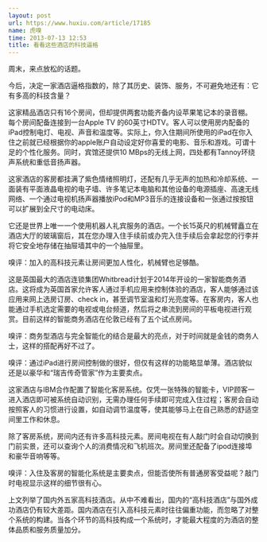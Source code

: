 ```yaml
---
layout: post
url: https://www.huxiu.com/article/17185
name: 虎嗅
time: 2013-07-13 12:53
title: 看看这些酒店的科技逼格
---
```

周末，来点放松的话题。

今后，决定一家酒店逼格指数的，除了其历史、装饰、服务，不可避免地还有：它有多高的科技含量？

这家精品酒店只有16个房间，但却提供两套功能齐备内设苹果笔记本的录音棚。 每个房间配备连接到一台Apple TV 的60英寸HDTV。客人可以使用房内配备的iPad控制电灯、电视、声音和温度等。实际上，你入住期间所使用的iPad在你入住之前就已经根据你的apple账户自动设定好你喜爱的电影、音乐和游戏。可谓十足的个性化服务。同时，宾馆还提供10 MBps的无线上网，四处都有Tannoy环绕声系统和重低音扬声器。

这家酒店的客房都挂满了紫色情绪照明灯，还配有几乎无声的加热和冷却系统、一面装有平面液晶电视的电子墙、许多笔记本电脑和其他设备的电源插座、高速无线网络、一个通过电视机扬声器播放iPod和MP3音乐的连接设备和一张通过按按钮可以扩展到全尺寸的电动床。

它还是世界上唯一一个使用机器人礼宾服务的酒店。一个长15英尺的机械臂矗立在酒店大厅的玻璃窗后，其在您办理入住手续前或办完入住手续后会拿起您的行李并将它安全地存储在抽屉墙其中的一个抽屉里。

嗅评：加入的高科技元素让房间更加人性化，机械臂也足够酷。

这是英国最大的酒店连锁集团Whitbread计划于2014年开设的一家智能商务酒店。这将成为英国首家允许客人通过手机应用来控制体验的酒店，客人能够通过该应用来网上选房订房、check in，甚至调节室温和灯光亮度等。在客房内，客人也能通过手机选定需要的电视或电台频道，然后将之串流到房间的平板电视进行观赏。目前这样的智能商务酒店在伦敦已经有了五个试点房间。

嗅评：商务型酒店与完全智能化的结合是最大的亮点，对于时间就是金钱的商务人士，这样的搭配再好不过了。

嗅评：通过iPad进行房间控制做的很好，但仅有这样的功能略显单薄。酒店貌似还是以豪华和“瑞吉传奇管家”作为主要卖点。

这家酒店与IBM合作配置了智能化客房系统。仅凭一张特殊的智能卡，VIP顾客一进入酒店即可被系统自动识别，无需办理任何手续即可完成入住过程；客房会自动按照客人的习惯进行设置，如自动调节温度等，使其能够马上在自己熟悉的舒适空间里工作和休息。

除了客房系统，房间内还有许多高科技元素。房间电视在有人敲门时会自动切换到门前实景，还可以查询个人的消费情况和飞机班次。房间里还配备了ipod连接埠和豪华音响等等。

嗅评：入住及客房的智能化系统是主要卖点，但能否使所有普通房客受益呢？敲门时电视显示这样的细节很有心。

上文列举了国内外五家高科技酒店。从中不难看出，国内的“高科技酒店”与国外成功酒店仍有较大差距。国内酒店在引入高科技元素时往往偏重功能，而忽略了对整个系统的构建。当各个环节的高科技构成一个系统时，才能最大程度的为酒店的整体品质和服务质量加分。

